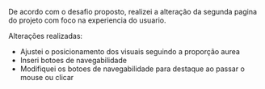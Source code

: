 De acordo com o desafio proposto, realizei a alteração da segunda pagina do projeto com foco na experiencia do usuario. 

Alterações realizadas:
- Ajustei o posicionamento dos visuais seguindo a proporção aurea
- Inseri botoes de navegabilidade
- Modifiquei os botoes de navegabilidade para destaque ao passar o mouse ou clicar
